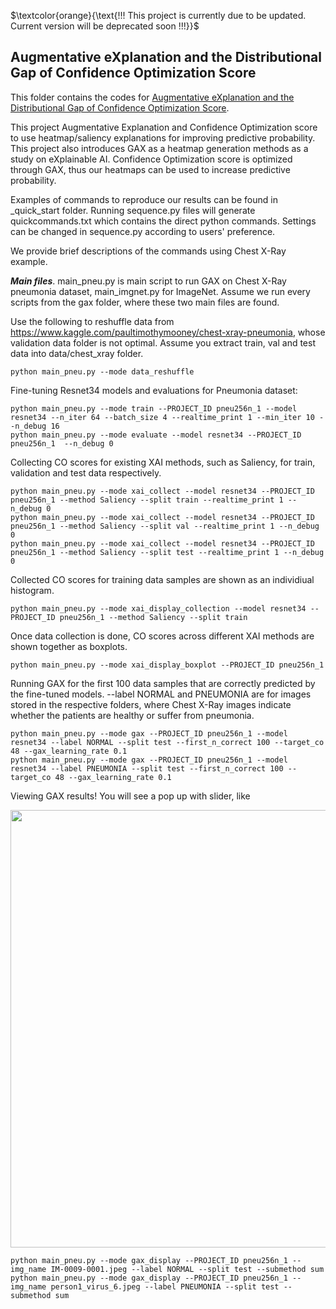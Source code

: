 $\textcolor{orange}{\text{!!! This project is currently due to be updated. Current version will be deprecated soon !!!}}$

## Augmentative eXplanation and the Distributional Gap of Confidence Optimization Score

This folder contains the codes for [Augmentative eXplanation and the Distributional Gap of Confidence Optimization Score](https://arxiv.org/abs/2201.00009).

This project Augmentative Explanation and Confidence Optimization score to use heatmap/saliency explanations for improving predictive probability. This project also introduces GAX as a heatmap generation methods as a study on eXplainable AI. Confidence Optimization score is optimized through GAX, thus our heatmaps can be used to increase predictive probability.

Examples of commands to reproduce our results can be found in _quick_start folder. Running sequence.py files will generate quickcommands.txt which contains the direct python commands. Settings can be changed in sequence.py according to users' preference.

We provide brief descriptions of the commands using Chest X-Ray example. 

***Main files***. main_pneu.py is main script to run GAX on Chest X-Ray pneumonia dataset, main_imgnet.py for ImageNet. Assume we run every scripts from the gax folder, where these two main files are found.


Use the following to reshuffle data from https://www.kaggle.com/paultimothymooney/chest-xray-pneumonia, whose validation data folder is not optimal. Assume you extract train, val and test data into data/chest_xray folder.
```
python main_pneu.py --mode data_reshuffle
```

Fine-tuning Resnet34 models and evaluations for Pneumonia dataset:
```
python main_pneu.py --mode train --PROJECT_ID pneu256n_1 --model resnet34 --n_iter 64 --batch_size 4 --realtime_print 1 --min_iter 10 --n_debug 16
python main_pneu.py --mode evaluate --model resnet34 --PROJECT_ID pneu256n_1  --n_debug 0
```

Collecting CO scores for existing XAI methods, such as Saliency, for train, validation and test data respectively.
```
python main_pneu.py --mode xai_collect --model resnet34 --PROJECT_ID pneu256n_1 --method Saliency --split train --realtime_print 1 --n_debug 0
python main_pneu.py --mode xai_collect --model resnet34 --PROJECT_ID pneu256n_1 --method Saliency --split val --realtime_print 1 --n_debug 0
python main_pneu.py --mode xai_collect --model resnet34 --PROJECT_ID pneu256n_1 --method Saliency --split test --realtime_print 1 --n_debug 0
```

Collected CO scores for training data samples are shown as an individiual histogram.
```
python main_pneu.py --mode xai_display_collection --model resnet34 --PROJECT_ID pneu256n_1 --method Saliency --split train
```

Once data collection is done, CO scores across different XAI methods are shown together as boxplots.
```
python main_pneu.py --mode xai_display_boxplot --PROJECT_ID pneu256n_1
```

Running GAX for the first 100 data samples that are correctly predicted by the fine-tuned models. --label NORMAL and PNEUMONIA are for images stored in the respective folders, where Chest X-Ray images indicate whether the patients are healthy or suffer from pneumonia.
```
python main_pneu.py --mode gax --PROJECT_ID pneu256n_1 --model resnet34 --label NORMAL --split test --first_n_correct 100 --target_co 48 --gax_learning_rate 0.1
python main_pneu.py --mode gax --PROJECT_ID pneu256n_1 --model resnet34 --label PNEUMONIA --split test --first_n_correct 100 --target_co 48 --gax_learning_rate 0.1
```

Viewing GAX results! You will see a pop up with slider, like 

<img src="_quick_start/demo_img.PNG" width="700px">

```
python main_pneu.py --mode gax_display --PROJECT_ID pneu256n_1 --img_name IM-0009-0001.jpeg --label NORMAL --split test --submethod sum
python main_pneu.py --mode gax_display --PROJECT_ID pneu256n_1 --img_name person1_virus_6.jpeg --label PNEUMONIA --split test --submethod sum
```
